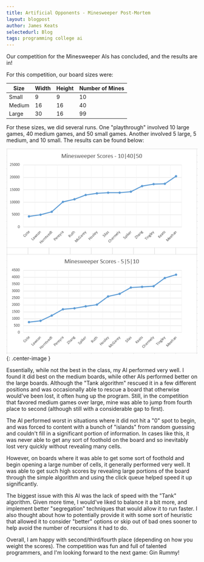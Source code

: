 ```yaml
---
title: Artificial Opponents - Minesweeper Post-Mortem
layout: blogpost
author: James Keats
selectedurl: Blog
tags: programming college ai
---
```

Our competition for the Minesweeper AIs has concluded, and the results are in!

<!--more-->

For this competition, our board sizes were:

| Size  | Width | Height | Number of Mines |
|---|---|---|---|
| Small | 9 | 9 | 10 |
| Medium | 16 | 16 | 40 |
| Large | 30 | 16 | 99 |

For these sizes, we did several runs. One "playthrough" involved 10 large games, 40 medium games, and 50 small games. Another involved 5 large, 5 medium, and 10 small. The results can be found below:

![](/assets/img/blog/artificial-opponents/minesweeper_results.png){: .center-image }

Essentially, while not the best in the class, my AI performed very well. I found it did best on the medium boards, while other AIs performed better on the large boards. Although the "Tank algorithm" rescued it in a few different positions and was occasionally able to rescue a board that otherwise would've been lost, it often hung up the program. Still, in the competition that favored medium games over large, mine was able to jump from fourth place to second (although still with a considerable gap to first).

The AI performed worst in situations where it did not hit a "0" spot to begin, and was forced to content with a bunch of "islands" from random guessing and couldn't fill in a significant portion of information. In cases like this, it was never able to get any sort of foothold on the board and so inevitably lost very quickly without revealing many cells.

However, on boards where it was able to get some sort of foothold and begin opening a large number of cells, it generally performed very well. It was able to get such high scores by revealing large portions of the board through the simple algorithm and using the click queue helped speed it up significantly.

The biggest issue with this AI was the lack of speed with the "Tank" algorithm. Given more time, I would've liked to balance it a bit more, and implement better "segregation" techniques that would allow it to run faster. I also thought about how to potentially provide it with some sort of heuristic that allowed it to consider "better" options or skip out of bad ones sooner to help avoid the number of recursions it had to do.

Overall, I am happy with second/third/fourth place (depending on how you weight the scores). The competition was fun and full of talented programmers, and I'm looking forward to the next game: Gin Rummy!
